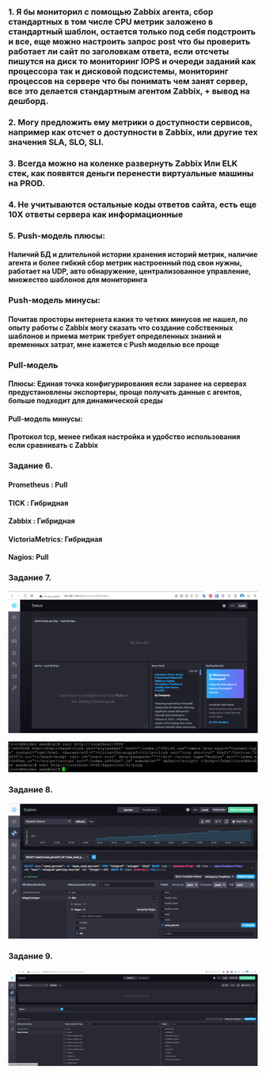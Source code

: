 ### 1. Я бы мониторил с помощью Zabbix агента, сбор стандартных в том числе CPU метрик заложено в стандартный шаблон, остается только под себя подстроить и все, еще можно настроить запрос post что бы проверить работает ли сайт по заголовкам ответа, если отсчеты пишутся на диск то мониторинг IOPS и очереди заданий как процессора так и дисковой подсистемы, мониторинг процессов на сервере что бы понимать чем занят сервер, все это делается стандартным агентом Zabbix, + вывод на дешборд.

### 2. Могу предложить ему метрики о доступности сервисов, например как отсчет о доступности в Zabbix, или другие тех значения SLA, SLO, SLI.

### 3. Всегда можно на коленке развернуть Zabbix Или ELK стек, как появятся деньги перенести виртуальные машины на PROD.

### 4. Не учитываются остальные коды ответов сайта, есть еще 10X ответы сервера как информационные

### 5. Push-модель плюсы:

#### Наличий БД и длительной истории хранения историй метрик, наличие агента и более гибкий сбор метрик настроенный под свои нужны, работает на UDP, авто обнаружение, централизованное управление, множество шаблонов для мониторинга

### Push-модель минусы:

#### Почитав просторы интернета каких то четких минусов не нашел, по опыту работы с Zabbix могу сказать что создание собственных шаблонов и приема метрик требует определенных знаний и временных затрат, мне кажется с Push моделью все проще

###  Pull-модель
 
#### Плюсы: Единая точка конфигурирования если заранее на серверах предустановлены экспортеры, проще получать данные с агентов, больше подходит для динамической среды

#### Pull-модель минусы:
 
#### Протокол tcp, менее гибкая настройка и удобство использования если сравнивать с Zabbix

### Задание 6.

#### Prometheus : Pull

#### TICK : Гибридная

#### Zabbix : Гибридная

#### VictoriaMetrics: Гибридная

#### Nagios: Pull

### Задание 7.

![Alt text](https://github.com/maks1001281/devops-netology/blob/main/Home_work/10.2/tick.PNG?raw=true "Optional Title")

![Alt text](https://github.com/maks1001281/devops-netology/blob/main/Home_work/10.2/tick2.PNG?raw=true "Optional Title")

### Задание 8.

![Alt text](https://github.com/maks1001281/devops-netology/blob/main/Home_work/10.2/disk.PNG?raw=true "Optional Title")

### Задание 9.

![Alt text](https://github.com/maks1001281/devops-netology/blob/main/Home_work/10.2/docker.PNG?raw=true "Optional Title")

